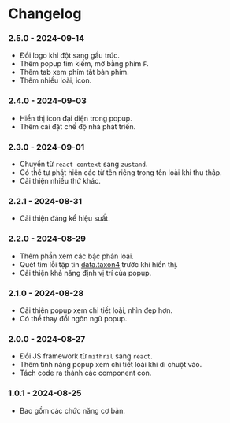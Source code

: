 # Changelog

### 2.5.0 - 2024-09-14

- Đổi logo khỉ đột sang gấu trúc.
- Thêm popup tìm kiếm, mở bằng phím `F`.
- Thêm tab xem phím tắt bàn phím.
- Thêm nhiều loài, icon.

### 2.4.0 - 2024-09-03

- Hiển thị icon đại diện trong popup.
- Thêm cài đặt chế độ nhà phát triển.

### 2.3.0 - 2024-09-01

- Chuyển từ `react context` sang `zustand`.
- Có thể tự phát hiện các từ tên riêng trong tên loài khi thu thập.
- Cải thiện nhiều thứ khác.

### 2.2.1 - 2024-08-31

- Cải thiện đáng kể hiệu suất.

### 2.2.0 - 2024-08-29

- Thêm phần xem các bậc phân loại.
- Quét tìm lỗi tập tin [data.taxon4](./public/data/data.taxon4) trước khi hiển thị.
- Cải thiện khả năng định vị trí của popup.

### 2.1.0 - 2024-08-28

- Cải thiện popup xem chi tiết loài, nhìn đẹp hơn.
- Có thể thay đổi ngôn ngữ popup.

### 2.0.0 - 2024-08-27

- Đổi JS framework từ `mithril` sang `react`.
- Thêm tính năng popup xem chi tiết loài khi di chuột vào.
- Tách code ra thành các component con.

### 1.0.1 - 2024-08-25

- Bao gồm các chức năng cơ bản.
